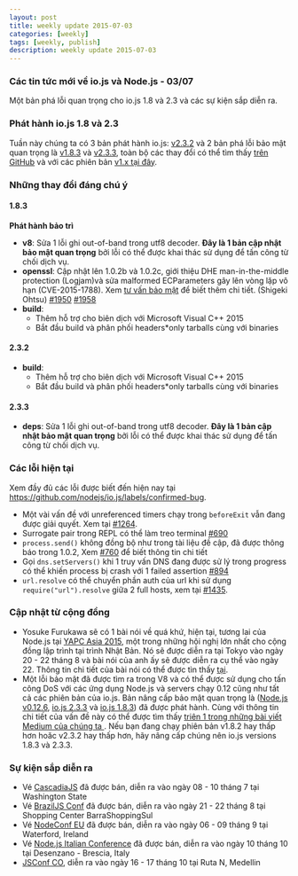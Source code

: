 ```yaml
---
layout: post
title: weekly update 2015-07-03
categories: [weekly]
tags: [weekly, publish]
description: weekly update 2015-07-03
---
```


### Các tin tức mới về io.js và Node.js - 03/07

Một bản phá lỗi quan trọng cho io.js 1.8 và 2.3 và các sự kiện sắp diễn ra.

### Phát hành io.js 1.8 và 2.3

Tuần này chúng ta có 3 bản phát hành io.js: [v2.3.2](https://iojs.org/dist/v2.3.2/) và 2 bản phá lỗi bảo mật quan trọng là  [v1.8.3](https://iojs.org/dist/v1.8.3/) và [v2.3.3](https://iojs.org/dist/v2.3.3/), toàn bộ các thay đổi có thể tìm thấy [trên GitHub](https://github.com/nodejs/io.js/blob/master/CHANGELOG.md) và với các phiên bản [v1.x  tại đây](https://github.com/nodejs/io.js/blob/v1.x/CHANGELOG.md).

### Những thay đổi đáng chú ý

#### 1.8.3

**Phát hành bảo trì**

* **v8**: Sửa 1 lỗi ghi out-of-band trong utf8 decoder. **Đây là 1 bản cập nhật bảo mật quan trọng** bởi lỗi có thể được khai thác sử dụng để tấn công từ chối dịch vụ.
* **openssl**: Cập nhật lên 1.0.2b và 1.0.2c, giới thiệu DHE man-in-the-middle protection (Logjam)và sửa malformed ECParameters gây lên vòng lặp vô hạn (CVE-2015-1788). Xem [tư vấn bảo mật](https://www.openssl.org/news/secadv_20150611.txt) để biết thêm chi tiết. (Shigeki Ohtsu) [#1950](https://github.com/nodejs/io.js/pull/1950) [#1958](https://github.com/nodejs/io.js/pull/1958)
* **build**:
  * Thêm hỗ trợ cho biên dịch với Microsoft Visual C++ 2015
  * Bắt đầu build và phân phối headers*only tarballs cùng với binaries

#### 2.3.2

* **build**:
  * Thêm hỗ trợ cho biên dịch với Microsoft Visual C++ 2015
  * Bắt đầu build và phân phối headers*only tarballs cùng với binaries

#### 2.3.3

* **deps**: Sửa 1 lỗi ghi out-of-band trong utf8 decoder. **Đây là 1 bản cập nhật bảo mật quan trọng** bởi lỗi có thể được khai thác sử dụng để tấn công từ chối dịch vụ.

### Các lỗi hiện tại

Xem đầy đủ các lỗi được biết đến hiện nay tại
https://github.com/nodejs/io.js/labels/confirmed-bug.

* Một vài vấn đề với unreferenced timers chạy trong  `beforeExit` vẫn đang được giải quyết. Xem tại [#1264](https://github.com/nodejs/io.js/issues/1264).
* Surrogate pair trong REPL có thể làm treo terminal [#690](https://github.com/iojs/io.js/issues/690)
* `process.send()` không đồng bộ như trong tài liệu đề cập, đã được thông báo trong 1.0.2, Xem [#760](https://github.com/iojs/io.js/issues/760) để biết thông tin chi tiết
* Gọi `dns.setServers()`  khi 1 truy vấn DNS đang được sử lý trong progress có thể khiến process bị crash với 1 failed assertion [#894](https://github.com/iojs/io.js/issues/894)
* `url.resolve` có thể chuyển phần auth của url khi sử dụng `require("url").resolve` giữa 2 full hosts, xem tại [#1435](https://github.com/iojs/io.js/issues/1435).

### Cập nhật từ cộng đồng

* Yosuke Furukawa sẽ có 1 bài nói về quá khứ, hiện tại, tương lai của Node.js tại [YAPC Asia 2015](http://yapcasia.org/2015/), một trong những hội nghị lớn nhất cho cộng đồng lập trình tại trình Nhật Bản. Nó sẽ được diễn ra tại Tokyo vào ngày 20 - 22 tháng 8 và bài nói của anh ấy sẽ được diễn ra cụ thể vào ngày 22. Thông tin chi tiết của bài nói có thể được tìn thấy [tại](http://yapcasia.org/2015/talk/show/82e93a96-f60e-11e4-907e-8ab37d574c3a).
* Một lỗi bảo mật đã được tìm ra trong V8 và có thể được sử dụng cho tấn công DoS với các ứng dụng Node.js và servers chạy 0.12 cũng như tất cả các phiên bản của io.js. Bản nâng cấp bảo mật quan trọng là ([Node.js v0.12.6](http://nodejs.org/dist/v0.12.6/), [io.js 2.3.3](https://iojs.org/dist/v2.3.3/) và [io.js 1.8.3](https://iojs.org/dist/v1.8.3/)) đã được phát hành. Cùng với thông tin chi tiết của vấn đề này có thể được tìm thấy  [ triên 1 trong những bài viết Medium của chúng ta ](https://medium.com/@iojs/important-security-upgrades-for-node-js-and-io-js-8ac14ece5852). Nếu bạn đang chạy phiên bản v1.8.2 hay thấp hơn hoăc v2.3.2 hay thấp hơn, hãy nâng cấp chúng nên io.js versions 1.8.3 và 2.3.3.

### Sự kiện sắp diễn ra

* Vé [CascadiaJS](http://2015.cascadiajs.com/) đã được bán, diễn ra vào ngày 08 - 10 tháng 7 tại Washington State
* Vé [BrazilJS Conf](http://braziljs.com.br/) đã được bán, diễn ra vào ngày 21 - 22 tháng 8 tại Shopping Center BarraShoppingSul
* Vé [NodeConf EU](http://nodeconf.eu/) đã được bán, diễn ra vào ngày 06 - 09 tháng 9 tại Waterford, Ireland
* Vé [Node.js Italian Conference](http://nodejsconf.it/) đã được bán, diễn ra vào ngày 10 tháng 10 tại Desenzano - Brescia, Italy
* [JSConf CO](http://www.jsconf.co/), diễn ra vào ngày 16 - 17 tháng 10 tại Ruta N, Medellin
